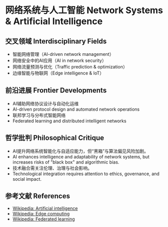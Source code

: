 # 网络系统与人工智能 Network Systems & Artificial Intelligence

## 交叉领域 Interdisciplinary Fields

- 智能网络管理（AI-driven network management）
- 网络安全中的AI应用（AI in network security）
- 网络流量预测与优化（Traffic prediction & optimization）
- 边缘智能与物联网（Edge intelligence & IoT）

## 前沿进展 Frontier Developments

- AI辅助网络协议设计与自动化运维
- AI-driven protocol design and automated network operations
- 联邦学习与分布式智能网络
- Federated learning and distributed intelligent networks

## 哲学批判 Philosophical Critique

- AI提升网络系统智能化与自适应能力，但“黑箱”与算法偏见风险加剧。
- AI enhances intelligence and adaptability of network systems, but increases risks of "black box" and algorithmic bias.
- 技术融合需关注伦理、治理与社会影响。
- Technological integration requires attention to ethics, governance, and social impact.

## 参考文献 References

- [Wikipedia: Artificial intelligence](https://en.wikipedia.org/wiki/Artificial_intelligence)
- [Wikipedia: Edge computing](https://en.wikipedia.org/wiki/Edge_computing)
- [Wikipedia: Federated learning](https://en.wikipedia.org/wiki/Federated_learning)
